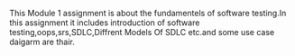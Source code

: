 This Module 1 assignment is about the fundamentels of software testing.In this assignment it includes introduction of software testing,oops,srs,SDLC,Diffrent Models Of SDLC etc.and some use case daigarm are thair.
